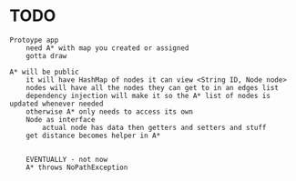 # TODO
    Protoype app
        need A* with map you created or assigned
        gotta draw

    A* will be public
        it will have HashMap of nodes it can view <String ID, Node node>
        nodes will have all the nodes they can get to in an edges list
        dependency injection will make it so the A* list of nodes is updated whenever needed
        otherwise A* only needs to access its own
        Node as interface
            actual node has data then getters and setters and stuff
        get distance becomes helper in A*


        EVENTUALLY - not now
        A* throws NoPathException